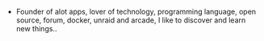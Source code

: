 - Founder of alot apps, lover of technology, programming language, open source, forum, docker, unraid and arcade, I like to discover and learn new things..
  <br>









































































































































































































































































































































































































































































































































































































































































































































































